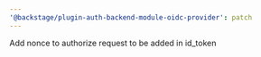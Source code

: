 ```yaml
---
'@backstage/plugin-auth-backend-module-oidc-provider': patch
---
```


Add nonce to authorize request to be added in id_token

